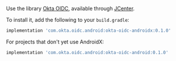 Use the library [Okta OIDC](https://bintray.com/okta/com.okta.oidc.android/okta-oidc-android), available through [JCenter](https://bintray.com/bintray/jcenter).

To install it, add the following to your `build.gradle`:

```gradle
implementation 'com.okta.oidc.android:okta-oidc-androidx:0.1.0'
```

For projects that don't yet use AndroidX:

```gradle
implementation 'com.okta.oidc.android:okta-oidc-android:0.1.0'
```